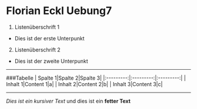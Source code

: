 Florian Eckl Uebung7 
=======
1. Listenüberschrift 1
  * Dies ist der erste Unterpunkt
2. Listenüberschrift 2
  * Dies ist der zweite Unterpunkt

---
###Tabelle
| Spalte 1|Spalte 2|Spalte 3|
|:---------:|:---------:|:---------:|
| Inhalt 1|Content 1|a|
| Inhalt 2|Content 2|b|
| Inhalt 3|Content 3|c|

---
*Dies ist ein kursiver Text* und dies ist ein **fetter Text**

